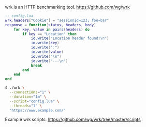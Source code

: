 wrk is an HTTP benchmarking tool. https://github.com/wg/wrk
```lua
-- config.lua
wrk.headers["Cookie"] = "sessionid=123; foo=bar"
response = function(status, headers, body)
    for key, value in pairs(headers) do
        if key == "Location" then
            io.write("Location header found!\n")
            io.write(key)
            io.write(":")
            io.write(value)
            io.write("\n")
            io.write("---\n")
            break
        end
    end
end
```
```sh
$ ./wrk \
  --connections="1" \
  --duration="1m" \
  --script="config.lua" \
  --threads="1" \
  "https://www.example.com/"
```
Example wrk scripts: https://github.com/wg/wrk/tree/master/scripts